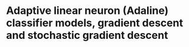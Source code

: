 # Adaptive linear neuron (Adaline) classifier models, gradient descent and stochastic gradient descent